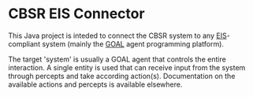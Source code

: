 # CBSR EIS Connector
This Java project is inteded to connect the CBSR system to any [EIS](https://github.com/eishub/eis/wiki)-compliant system (mainly the [GOAL](http://goalapl.atlassian.net/wiki) agent programming platform). 

The target 'system' is usually a GOAL agent that controls the entire interaction. A single entity is used that can receive input from the system through percepts and take according action(s). Documentation on the available actions and percepts is available elsewhere.